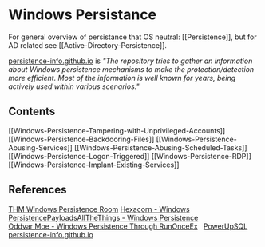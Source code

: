 # Windows  Persistance

For general overview of persistance that OS neutral: [[Persistence]], but for AD related see [[Active-Directory-Persistence]].

[persistence-info.github.io](https://github.com/persistence-info/persistence-info.github.io) is *"The repository tries to gather an information about Windows persistence mechanisms to make the protection/detection more efficient. Most of the information is well known for years, being actively used within various scenarios."*

## Contents

[[Windows-Persistence-Tampering-with-Unprivileged-Accounts]]
[[Windows-Persistence-Backdooring-Files]]
[[Windows-Persistence-Abusing-Services]]
[[Windows-Persistence-Abusing-Scheduled-Tasks]]
[[Windows-Persistence-Logon-Triggered]]
[[Windows-Persistence-RDP]]
[[Windows-Persistence-Implant-Existing-Services]]


## References

[THM Windows Persistence Room](https://tryhackme.com/room/windowslocalpersistence)
[Hexacorn - Windows Persistence](https://www.hexacorn.com/blog/category/autostart-persistence/)[PayloadsAllTheThings - Windows Persistence](https://github.com/swisskyrepo/PayloadsAllTheThings/blob/master/Methodology%20and%20Resources/Windows%20-%20Persistence.md)   
[Oddvar Moe - Windows Persistence Through RunOnceEx](https://oddvar.moe/2018/03/21/persistence-using-runonceex-hidden-from-autoruns-exe/)  
[PowerUpSQL](https://www.netspi.com/blog/technical/network-penetration-testing/establishing-registry-persistence-via-sql-server-powerupsql/)
[persistence-info.github.io](https://github.com/persistence-info/persistence-info.github.io)